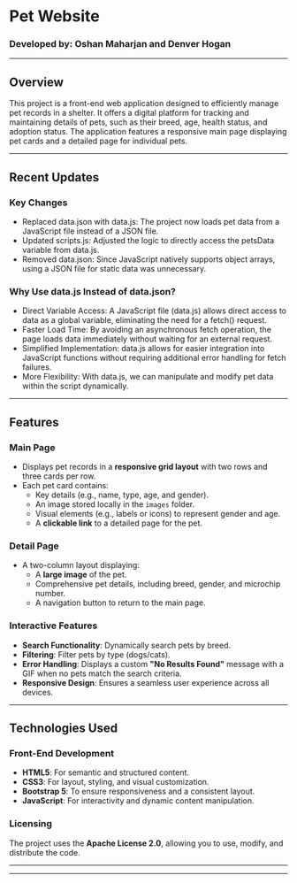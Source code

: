 # Pet Website

### **Developed by:** Oshan Maharjan and Denver Hogan

---

## **Overview**

This project is a front-end web application designed to efficiently manage pet records in a shelter. It offers a digital platform for tracking and maintaining details of pets, such as their breed, age, health status, and adoption status. The application features a responsive main page displaying pet cards and a detailed page for individual pets.

---

## **Recent Updates**

### **Key Changes** 
- Replaced data.json with data.js: The project now loads pet data from a JavaScript file instead of a JSON file.
- Updated scripts.js: Adjusted the logic to directly access the petsData variable from data.js.
- Removed data.json: Since JavaScript natively supports object arrays, using a JSON file for static data was unnecessary.

### **Why Use data.js Instead of data.json?**
- Direct Variable Access: A JavaScript file (data.js) allows direct access to data as a global variable, eliminating the need for a fetch() request.
- Faster Load Time: By avoiding an asynchronous fetch operation, the page loads data immediately without waiting for an external request.
- Simplified Implementation: data.js allows for easier integration into JavaScript functions without requiring additional error handling for fetch failures.
- More Flexibility: With data.js, we can manipulate and modify pet data within the script dynamically.
---

## **Features**

### **Main Page**
- Displays pet records in a **responsive grid layout** with two rows and three cards per row.
- Each pet card contains:
	- Key details (e.g., name, type, age, and gender).
	- An image stored locally in the `images` folder.
	- Visual elements (e.g., labels or icons) to represent gender and age.
	- A **clickable link** to a detailed page for the pet.

### **Detail Page**
- A two-column layout displaying:
	- A **large image** of the pet.
	- Comprehensive pet details, including breed, gender, and microchip number.
	- A navigation button to return to the main page.

### **Interactive Features**
- **Search Functionality**: Dynamically search pets by breed.
- **Filtering**: Filter pets by type (dogs/cats).
- **Error Handling**: Displays a custom **"No Results Found"** message with a GIF when no pets match the search criteria.
- **Responsive Design**: Ensures a seamless user experience across all devices.

---

## **Technologies Used**

### **Front-End Development**
- **HTML5**: For semantic and structured content.
- **CSS3**: For layout, styling, and visual customization.
- **Bootstrap 5**: To ensure responsiveness and a consistent layout.
- **JavaScript**: For interactivity and dynamic content manipulation.

### **Licensing**
The project uses the **Apache License 2.0**, allowing you to use, modify, and distribute the code.

---



---




